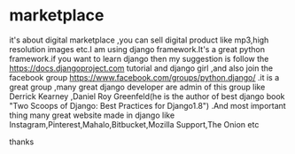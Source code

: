 # marketplace
it's about digital marketplace ,you can sell digital product like mp3,high resolution images etc.I am using django framework.It's a great python framework.if you want to learn django then my suggestion is follow the https://docs.djangoproject.com tutorial and  django girl ,and also join the facebook group https://www.facebook.com/groups/python.django/ .it is a great group ,many great django developer are admin of this group like Derrick Kearney ,Daniel Roy Greenfeld(he is the author of best django book "Two Scoops of Django: Best Practices for Django1.8")  .And most important thing many great website made in django like Instagram,Pinterest,Mahalo,Bitbucket,Mozilla Support,The Onion etc



thanks

